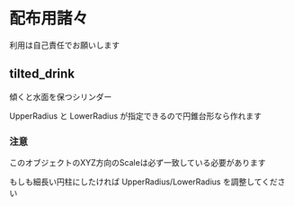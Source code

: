 # 配布用諸々

利用は自己責任でお願いします

## tilted\_drink

傾くと水面を保つシリンダー

UpperRadius と LowerRadius が指定できるので円錐台形なら作れます

### 注意

このオブジェクトのXYZ方向のScaleは必ず一致している必要があります

もしも細長い円柱にしたければ UpperRadius/LowerRadius を調整してください

